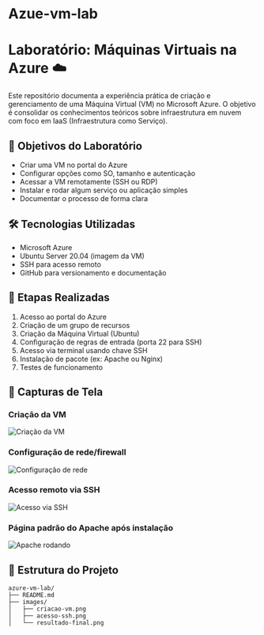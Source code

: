 # Azue-vm-lab

# Laboratório: Máquinas Virtuais na Azure ☁️

Este repositório documenta a experiência prática de criação e gerenciamento de uma Máquina Virtual (VM) no Microsoft Azure. O objetivo é consolidar os conhecimentos teóricos sobre infraestrutura em nuvem com foco em IaaS (Infraestrutura como Serviço).

## 🧠 Objetivos do Laboratório

- Criar uma VM no portal do Azure
- Configurar opções como SO, tamanho e autenticação
- Acessar a VM remotamente (SSH ou RDP)
- Instalar e rodar algum serviço ou aplicação simples
- Documentar o processo de forma clara

## 🛠️ Tecnologias Utilizadas

- Microsoft Azure
- Ubuntu Server 20.04 (imagem da VM)
- SSH para acesso remoto
- GitHub para versionamento e documentação

## 📌 Etapas Realizadas

1. Acesso ao portal do Azure
2. Criação de um grupo de recursos
3. Criação da Máquina Virtual (Ubuntu)
4. Configuração de regras de entrada (porta 22 para SSH)
5. Acesso via terminal usando chave SSH
6. Instalação de pacote (ex: Apache ou Nginx)
7. Testes de funcionamento

## 📸 Capturas de Tela

### Criação da VM
![Criação da VM](/images/criacao-vm.png)

### Configuração de rede/firewall
![Configuração de rede](/images/config-firewall.png)

### Acesso remoto via SSH
![Acesso via SSH](/images/acesso-ssh.png)

### Página padrão do Apache após instalação
![Apache rodando](/images/result-finish.png)

## 📁 Estrutura do Projeto

```plaintext
azure-vm-lab/
├── README.md
├── images/
│   ├── criacao-vm.png
│   ├── acesso-ssh.png
│   └── resultado-final.png
